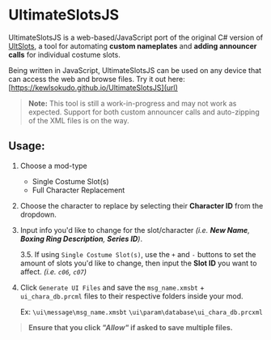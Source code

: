 # UltimateSlotsJS
UltimateSlotsJS is a web-based/JavaScript port of the original C# version of [UltSlots](https://gamebanana.com/tools/12465), a tool for automating **custom nameplates** and **adding announcer calls** for individual costume slots.

Being written in JavaScript, UltimateSlotsJS can be used on any device that can access the web and browse files.
Try it out here: [https://kewlsokudo.github.io/UltimateSlotsJS](url)

> **Note:** This tool is still a work-in-progress and may not work as expected. Support for both custom announcer calls and auto-zipping of the XML files is on the way.

## Usage:
1. Choose a mod-type
   - Single Costume Slot(s)
   - Full Character Replacement
2. Choose the character to replace by selecting their **Character ID** from the dropdown.
3. Input info you'd like to change for the slot/character _(i.e. **New Name**, **Boxing Ring Description**, **Series ID**)_.

   3.5. If using `Single Costume Slot(s)`, use the `+` and `-` buttons to set the amount of slots you'd like to change, then input the **Slot ID** you want to affect. _(i.e. `c06`, `c07`)_
4. Click `Generate UI Files` and save the `msg_name.xmsbt` + `ui_chara_db.prcml` files to their respective folders inside your mod.

   Ex:
     `\ui\message\msg_name.xmsbt`
     `\ui\param\database\ui_chara_db.prcxml`
> **Ensure that you click _"Allow"_ if asked to save multiple files.**
